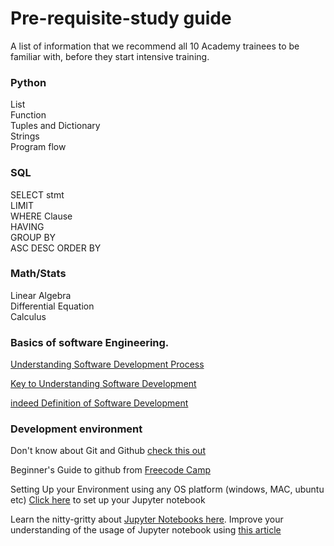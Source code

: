 # Pre-requisite-study guide
A list of information that we recommend all 10 Academy trainees to be familiar with, before they start intensive training.

### Python
List<br>
Function<br>
Tuples and Dictionary <br>
Strings <br>
Program flow

### SQL
SELECT stmt <br>
LIMIT <br>
WHERE Clause <br>
HAVING <br>
GROUP BY <br>
ASC DESC ORDER BY


### Math/Stats
Linear Algebra <br>
Differential Equation <br>
Calculus <br>

### Basics of software Engineering.

[Understanding Software Development Process](https://www.browserstack.com/guide/learn-software-development-process)

[Key to Understanding Software Development](https://www.youtube.com/watch?v=XX9A6zFHXDA)

[indeed Definition of Software Development](https://www.indeed.com/career-advice/career-development/what-is-software-development)

### Development environment

Don't know about Git and Github <a href="https://towardsdatascience.com/getting-started-with-git-and-github-6fcd0f2d4ac6" target='_blank'>check this out</a>

Beginner's Guide to github from <a href="https://www.freecodecamp.org/news/the-beginners-guide-to-git-github/" target="blank"> Freecode Camp</a>

Setting Up your Environment using any OS platform (windows, MAC, ubuntu etc) <a href="https://test-jupyter.readthedocs.io/en/latest/install.html" target="_blank">Click here</a> to set up your Jupyter notebook

Learn the nitty-gritty about <a href="https://www.dataquest.io/blog/jupyter-notebook-tutorial/" target="_blank"> Jupyter Notebooks here</a>. Improve your understanding of the usage of Jupyter notebook using <a href="https://towardsdatascience.com/a-beginners-tutorial-to-jupyter-notebooks-1b2f8705888a" target="_blank">this article </a> 
